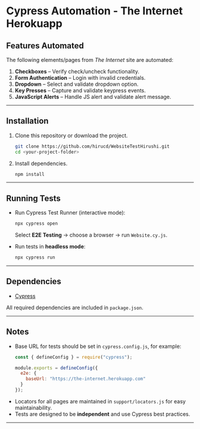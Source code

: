 # Cypress Automation - The Internet Herokuapp

## Features Automated
The following elements/pages from *The Internet* site are automated:

1. **Checkboxes** – Verify check/uncheck functionality.  
2. **Form Authentication** – Login with invalid credentials.  
3. **Dropdown** – Select and validate dropdown option.  
4. **Key Presses** – Capture and validate keypress events.  
5. **JavaScript Alerts** – Handle JS alert and validate alert message.  

---

##  Installation

1. Clone this repository or download the project.  
   ```bash
   git clone https://github.com/hirucd/WebsiteTestHirushi.git
   cd <your-project-folder>
   ```

2. Install dependencies.  
   ```bash
   npm install
   ```

---

##  Running Tests

- Run Cypress Test Runner (interactive mode):  
  ```bash
  npx cypress open
  ```
  Select **E2E Testing** → choose a browser → run `Website.cy.js`.

- Run tests in **headless mode**:  
  ```bash
  npx cypress run
  ```

---

##  Dependencies

- [Cypress](https://docs.cypress.io/)  

All required dependencies are included in `package.json`.

---

## Notes

- Base URL for tests should be set in `cypress.config.js`, for example:
  ```javascript
  const { defineConfig } = require("cypress");

  module.exports = defineConfig({
    e2e: {
      baseUrl: "https://the-internet.herokuapp.com"
    }
  });
  ```
- Locators for all pages are maintained in `support/locators.js` for easy maintainability.  
- Tests are designed to be **independent** and use Cypress best practices.

---
